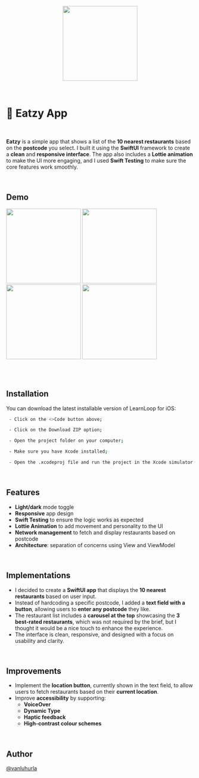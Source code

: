 <p align="center">
    <img src="https://github.com/user-attachments/assets/d1572055-db02-41da-8ed7-8f3735386c85" width="200">
</p>
<br>

# 🍔 Eatzy App

<br>

**Eatzy** is a simple app that shows a list of the **10 nearest restaurants** based on the **postcode** you select. I built it using the **SwiftUI** framework to create a **clean** and **responsive interface**. The app also includes a **Lottie animation** to make the UI more engaging, and I used **Swift Testing** to make sure the core features work smoothly.


<br>

## Demo
<img src="https://github.com/user-attachments/assets/1c442308-218e-4ec0-a47d-889304338c39" width="200">
<img src="https://github.com/user-attachments/assets/6c14ec90-ea2c-49d3-afda-863948643e00" width="200">
<img src="https://github.com/user-attachments/assets/a7e3be4b-6468-471d-881f-ce3c9cc5f838" width="200">
<img src="https://github.com/user-attachments/assets/5238b5cd-8fba-4fd3-9ba1-45b28a9c9830" width="200">

<br><br>


## Installation

You can download the latest installable version of LearnLoop for iOS:

```bash
 - Click on the <>Code button above; 

 - Click on the Download ZIP option;

 - Open the project folder on your computer;

 - Make sure you have Xcode installed; 

 - Open the .xcodeproj file and run the project in the Xcode simulator.
```
<br>

## Features  

- **Light/dark** mode toggle  
- **Responsive** app design  
- **Swift Testing** to ensure the logic works as expected  
- **Lottie Animation** to add movement and personality to the UI  
- **Network management** to fetch and display restaurants based on postcode  
- **Architecture**: separation of concerns using View and ViewModel  

<br>

## Implementations   

- I decided to create a **SwiftUI app** that displays the **10 nearest restaurants** based on user input.  
- Instead of hardcoding a specific postcode, I added a **text field with a button**, allowing users to **enter any postcode** they like.  
- The restaurant list includes a **carousel at the top** showcasing the **3 best-rated restaurants**, which was not required by the brief, but I thought it would be a nice touch to enhance the experience.  
- The interface is clean, responsive, and designed with a focus on usability and clarity.

<br>

## Improvements   

- Implement the **location button**, currently shown in the text field, to allow users to fetch restaurants based on their **current location**.  
- Improve **accessibility** by supporting:
  - **VoiceOver**  
  - **Dynamic Type**  
  - **Haptic feedback**  
  - **High-contrast colour schemes**

<br>

## Author

[@vanluhurla](https://www.github.com/vanluhurla)

